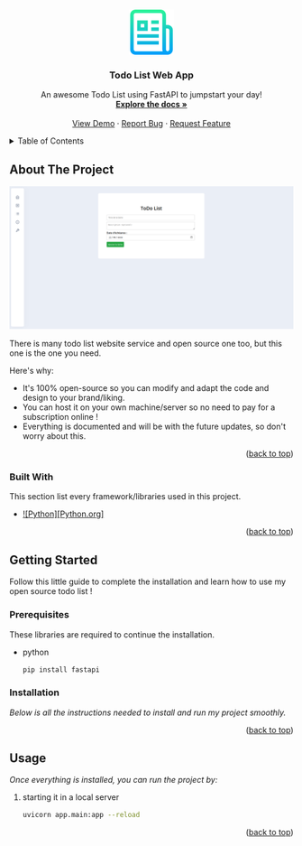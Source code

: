 <a id="readme-top"></a>



<br />
<div align="center">
  <a href="https://github.com/othneildrew/Best-README-Template">
    <img src="images/readme_logo.png" alt="Logo" width="80" height="80">
  </a>

  <h3 align="center">Todo List Web App</h3>

  <p align="center">
    An awesome Todo List using FastAPI to jumpstart your day!
    <br />
    <a href="#"><strong>Explore the docs »</strong></a>
    <br />
    <br />
    <a href="#">View Demo</a>
    ·
    <a href="#">Report Bug</a>
    ·
    <a href="#">Request Feature</a>
  </p>
</div>


<!-- TABLE OF CONTENTS -->
<details>
  <summary>Table of Contents</summary>
  <ol>
    <li>
      <a href="#about-the-project">About The Project</a>
      <ul>
        <li><a href="#built-with">Built With</a></li>
      </ul>
    </li>
    <li>
      <a href="#getting-started">Getting Started</a>
      <ul>
        <li><a href="#prerequisites">Prerequisites</a></li>
        <li><a href="#installation">Installation</a></li>
      </ul>
    </li>
    <li><a href="#usage">Usage</a></li>
    <li><a href="#roadmap">Roadmap</a></li>
    <li><a href="#contributing">Contributing</a></li>
    <li><a href="#license">License</a></li>
    <li><a href="#contact">Contact</a></li>
    <li><a href="#acknowledgments">Acknowledgments</a></li>
  </ol>
</details>

<!-- ABOUT THE PROJECT -->
## About The Project

[![Product Name Screen Shot][product-screenshot]](https://example.com)

There is many todo list website service and open source one too, but this one is the one you need.

Here's why:
* It's 100% open-source so you can modify and adapt the code and design to your brand/liking.
* You can host it on your own machine/server so no need to pay for a subscription online !
* Everything is documented and will be with the future updates, so don't worry about this.

<p align="right">(<a href="#readme-top">back to top</a>)</p>



### Built With

This section list every framework/libraries used in this project.

* [![Python][Python.org]][Python-url]

<p align="right">(<a href="#readme-top">back to top</a>)</p>


<!-- GETTING STARTED -->
## Getting Started

Follow this little guide to complete the installation and learn how to use my open source todo list !

### Prerequisites

These libraries are required to continue the installation.

* python
  ```sh
  pip install fastapi

### Installation

_Below is all the instructions needed to install and run my project smoothly._


<p align="right">(<a href="#readme-top">back to top</a>)</p>

<!-- USAGE EXAMPLES -->
## Usage

_Once everything is installed, you can run the project by:_

1. starting it in a local server
   ```bash
   uvicorn app.main:app --reload
   ```

<p align="right">(<a href="#readme-top">back to top</a>)</p>



<!-- MARKDOWN LINKS & IMAGES -->

[product-screenshot]: images/screenshot_early.png
[Python-url]: https://www.python.org/
[JavaScript-url]: https://www.javascript.com/




